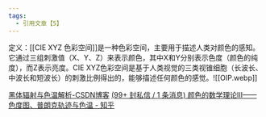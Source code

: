 ```yaml
---
tags:
  - 引用文章【5】
---
```


定义：[[CIE XYZ 色彩空间]]是一种色彩空间，主要用于描述人类对颜色的感知。它通过三组刺激值（X、Y、Z）来表示颜色，其中X和Y分别表示色度（颜色的纯度），而Z表示亮度。CIE XYZ色彩空间是基于人类视觉的三类视锥细胞（长波长、中波长和短波长）的刺激比例得出的，能够描述任何颜色的感觉。![[OIP.webp]]

[黑体辐射与色温解析-CSDN博客](https://blog.csdn.net/QinLanXin/article/details/89238362)
[(99+ 封私信 / 1 条消息) 颜色的数学理论III——色度图、普朗克轨迹与色温 - 知乎](https://zhuanlan.zhihu.com/p/601350463)